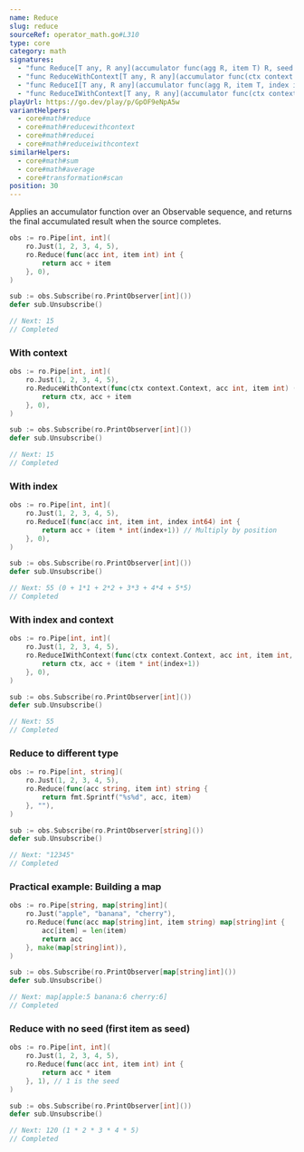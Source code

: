 ```yaml
---
name: Reduce
slug: reduce
sourceRef: operator_math.go#L310
type: core
category: math
signatures:
  - "func Reduce[T any, R any](accumulator func(agg R, item T) R, seed R)"
  - "func ReduceWithContext[T any, R any](accumulator func(ctx context.Context, agg R, item T) (context.Context, R), seed R)"
  - "func ReduceI[T any, R any](accumulator func(agg R, item T, index int64) R, seed R)"
  - "func ReduceIWithContext[T any, R any](accumulator func(ctx context.Context, agg R, item T, index int64) (context.Context, R), seed R)"
playUrl: https://go.dev/play/p/GpOF9eNpA5w
variantHelpers:
  - core#math#reduce
  - core#math#reducewithcontext
  - core#math#reducei
  - core#math#reduceiwithcontext
similarHelpers:
  - core#math#sum
  - core#math#average
  - core#transformation#scan
position: 30
---
```


Applies an accumulator function over an Observable sequence, and returns the final accumulated result when the source completes.

```go
obs := ro.Pipe[int, int](
    ro.Just(1, 2, 3, 4, 5),
    ro.Reduce(func(acc int, item int) int {
        return acc + item
    }, 0),
)

sub := obs.Subscribe(ro.PrintObserver[int]())
defer sub.Unsubscribe()

// Next: 15
// Completed
```

### With context

```go
obs := ro.Pipe[int, int](
    ro.Just(1, 2, 3, 4, 5),
    ro.ReduceWithContext(func(ctx context.Context, acc int, item int) (context.Context, int) {
        return ctx, acc + item
    }, 0),
)

sub := obs.Subscribe(ro.PrintObserver[int]())
defer sub.Unsubscribe()

// Next: 15
// Completed
```

### With index

```go
obs := ro.Pipe[int, int](
    ro.Just(1, 2, 3, 4, 5),
    ro.ReduceI(func(acc int, item int, index int64) int {
        return acc + (item * int(index+1)) // Multiply by position
    }, 0),
)

sub := obs.Subscribe(ro.PrintObserver[int]())
defer sub.Unsubscribe()

// Next: 55 (0 + 1*1 + 2*2 + 3*3 + 4*4 + 5*5)
// Completed
```

### With index and context

```go
obs := ro.Pipe[int, int](
    ro.Just(1, 2, 3, 4, 5),
    ro.ReduceIWithContext(func(ctx context.Context, acc int, item int, index int64) (context.Context, int) {
        return ctx, acc + (item * int(index+1))
    }, 0),
)

sub := obs.Subscribe(ro.PrintObserver[int]())
defer sub.Unsubscribe()

// Next: 55
// Completed
```

### Reduce to different type

```go
obs := ro.Pipe[int, string](
    ro.Just(1, 2, 3, 4, 5),
    ro.Reduce(func(acc string, item int) string {
        return fmt.Sprintf("%s%d", acc, item)
    }, ""),
)

sub := obs.Subscribe(ro.PrintObserver[string]())
defer sub.Unsubscribe()

// Next: "12345"
// Completed
```

### Practical example: Building a map

```go
obs := ro.Pipe[string, map[string]int](
    ro.Just("apple", "banana", "cherry"),
    ro.Reduce(func(acc map[string]int, item string) map[string]int {
        acc[item] = len(item)
        return acc
    }, make(map[string]int)),
)

sub := obs.Subscribe(ro.PrintObserver[map[string]int]())
defer sub.Unsubscribe()

// Next: map[apple:5 banana:6 cherry:6]
// Completed
```

### Reduce with no seed (first item as seed)

```go
obs := ro.Pipe[int, int](
    ro.Just(1, 2, 3, 4, 5),
    ro.Reduce(func(acc int, item int) int {
        return acc * item
    }, 1), // 1 is the seed
)

sub := obs.Subscribe(ro.PrintObserver[int]())
defer sub.Unsubscribe()

// Next: 120 (1 * 2 * 3 * 4 * 5)
// Completed
```